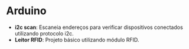 # Arduino


- **i2c scan**: Escaneia endereços para verificar dispositivos conectados utilizando protocolo i2c.
- **Leitor RFID**: Projeto básico utilizando módulo RFID.
